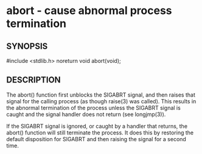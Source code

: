 # abort - cause abnormal process termination

## SYNOPSIS

#include <stdlib.h>
noreturn void abort(void);

## DESCRIPTION
The  abort()  function  first  unblocks  the  SIGABRT  signal,  and then raises that signal for the calling process (as though raise(3) was called).  This results in the abnormal termination of the process unless the SIGABRT signal is caught and the signal handler does  not  return (see longjmp(3)).

If the SIGABRT signal is ignored, or caught by a handler that returns, the abort() function will still terminate the process.  It does this by restoring the default disposition for SIGABRT and then raising the signal for a second time.
